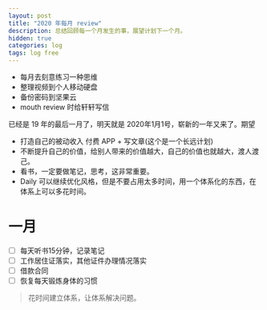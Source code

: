 ```yaml
---
layout: post
title: "2020 年每月 review"
description: 总结回顾每一个月发生的事，展望计划下一个月。
hidden: true
categories: log
tags: log free
---
```



* 每月去刻意练习一种思维
* 整理视频到个人移动硬盘
* 备份密码到坚果云
* mouth review 时给轩轩写信



已经是 19 年的最后一月了，明天就是 2020年1月1号，崭新的一年又来了。期望

* 打造自己的被动收入 付费 APP + 写文章(这个是一个长远计划)
* 不断提升自己的价值，给别人带来的价值越大，自己的价值也就越大，渡人渡己。
* 看书，一定要做笔记，思考，这非常重要。
* Daily 可以继续优化风格，但是不要占用太多时间，用一个体系化的东西，在体系上可以多花时间。



# 一月

- [ ] 每天听书15分钟，记录笔记
- [ ] 工作居住证落实，其他证件办理情况落实
- [ ] 借款合同
- [ ] 恢复每天锻炼身体的习惯

> 花时间建立体系，让体系解决问题。

 